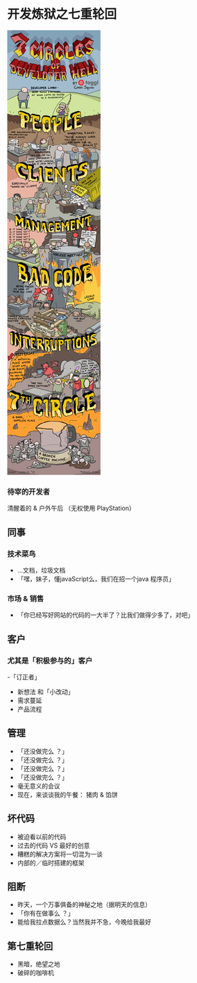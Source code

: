 # 开发炼狱之七重轮回

![原图](7circles.jpg)

### 待宰的开发者

清醒着的 & 户外午后 （无权使用 PlayStation）

## 同事

### 技术菜鸟

- ...文档，垃圾文档
- 「嘿，妹子，懂javaScript么，我们在招一个java 程序员」

### 市场 & 销售

- 「你已经写好网站的代码的一大半了？比我们做得少多了，对吧」

## 客户

### 尤其是「积极参与的」客户

-「订正者」
- 新想法 和「小改动」
- 需求蔓延
- 产品流程

## 管理

- 「还没做完么 ？」
- 「还没做完么 ？」
- 「还没做完么 ？」
- 「还没做完么 ？」
- 毫无意义的会议
- 现在，来谈谈我的午餐： 猪肉 & 馅饼

## 坏代码

- 被迫看以前的代码
- 过去的代码 VS 最好的创意
- 糟糕的解决方案将一切混为一谈
- 内部的／临时搭建的框架

## 阻断

- 昨天，一个万事俱备的神秘之地（据明天的信息）
- 「你有在做事么 ？」
- 能给我拉点数据么？当然我并不急，今晚给我最好

## 第七重轮回

- 黑暗，绝望之地
- 破碎的咖啡机